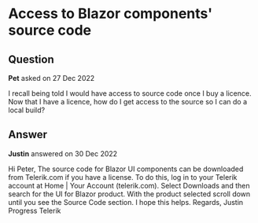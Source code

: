 # Access to Blazor components' source code

## Question

**Pet** asked on 27 Dec 2022

I recall being told I would have access to source code once I buy a licence. Now that I have a licence, how do I get access to the source so I can do a local build?

## Answer

**Justin** answered on 30 Dec 2022

Hi Peter, The source code for Blazor UI components can be downloaded from Telerik.com if you have a license. To do this, log in to your Telerik account at Home | Your Account (telerik.com). Select Downloads and then search for the UI for Blazor product. With the product selected scroll down until you see the Source Code section. I hope this helps. Regards, Justin Progress Telerik
